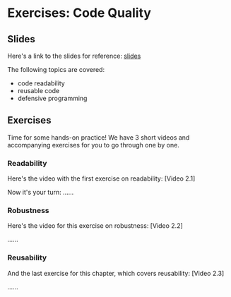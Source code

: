 # Exercises: Code Quality

## Slides

Here's a link to the slides for reference: [slides](slides/slides_code-quality.html) 

The following topics are covered:
* code readability
* reusable code
* defensive programming

## Exercises

Time for some hands-on practice! We have 3 short videos and accompanying exercises for you to go through one by one.

### Readability

Here's the video with the first exercise on readability: [Video 2.1]

Now it's your turn:
......

### Robustness

Here's the video for this exercise on robustness: [Video 2.2]

......

### Reusability

And the last exercise for this chapter, which covers reusability: [Video 2.3]

......
